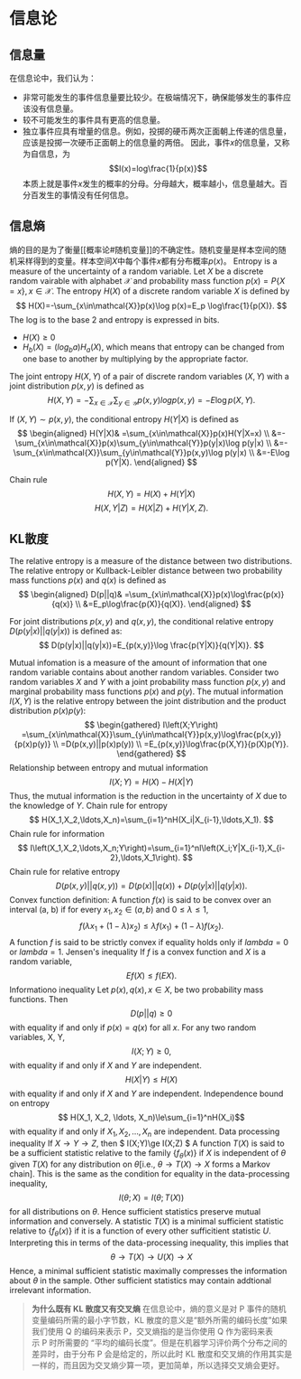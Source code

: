 # 信息论
## 信息量
在信息论中，我们认为：
- 非常可能发生的事件信息量要比较少。在极端情况下，确保能够发生的事件应该没有信息量。
- 较不可能发生的事件具有更高的信息量。
- 独立事件应具有增量的信息。例如，投掷的硬币两次正面朝上传递的信息量，应该是投掷一次硬币正面朝上的信息量的两倍。
因此，事件$x$的信息量，又称为自信息，为
$$I(x)=log\frac{1}{p(x)}$$
本质上就是事件$x$发生的概率的分母。分母越大，概率越小，信息量越大。百分百发生的事情没有任何信息。
## 信息熵
熵的目的是为了衡量[[概率论#随机变量]]的不确定性。随机变量是样本空间的随机采样得到的变量。样本空间$X$中每个事件$x$都有分布概率$p(x)$。
Entropy is a measure of the uncertainty of a random variable. Let $X$ be a discrete random vairable with alphabet $\mathcal{X}$ and probability mass function $p(x)=P\{X=x\}, x\in \mathcal{X}$. The entropy $H(X)$ of a discrete random variable $X$ is defined by
$$ H(X)=-\sum_{x\in\mathcal{X}}p(x)\log p(x)=E_p \log\frac{1}{p(X)}. $$
The log is to the base 2 and entropy is expressed in bits.

- $H(X)\geq 0$
- $H_b(X)=(log_ba)H_a(X)$, which means that entropy can be changed from one base to another by multiplying by the appropriate factor.

The joint entropy $H(X,Y)$ of a pair of discrete random variables $(X,Y)$ with a joint distribution $p(x,y)$ is defined as
$$ H(X,Y)=-\sum_{x\in\mathcal{X}}\sum_{y\in\mathcal{Y}}p(x,y)logp(x,y)=-E\log p(X,Y). $$

If $(X,Y)\sim p(x,y)$, the conditional entropy $H(Y|X)$ is defined as
$$ \begin{aligned}
H(Y|X)& =\sum_{x\in\mathcal{X}}p(x)H(Y|X=x) \\
&=-\sum_{x\in\mathcal{X}}p(x)\sum_{y\in\mathcal{Y}}p(y|x)\log p(y|x) \\
&=-\sum_{x\in\mathcal{X}}\sum_{y\in\mathcal{Y}}p(x,y)\log p(y|x) \\
&=-E\log p(Y|X).
\end{aligned} $$

Chain rule
$$ H(X,Y)=H(X)+H(Y|X) $$
$$ H(X,Y|Z)=H(X|Z)+H(Y|X,Z). $$
## KL散度
The relative entropy is a measure of the distance between two distributions.
The relative entropy or Kullback-Leibler distance between two probability mass functions $p(x)$ and $q(x)$ is defined as
$$ \begin{aligned}
D(p||q)& =\sum_{x\in\mathcal{X}}p(x)\log\frac{p(x)}{q(x)} \\
&=E_p\log\frac{p(X)}{q(X)}.
\end{aligned} $$

For joint distributions $p(x,y)$ and $q(x,y)$, the conditional relative entropy $D(p(y|x)||q(y|x))$ is defined as:
$$ D(p(y|x)||q(y|x))=E_{p(x,y)}\log \frac{p(Y|X)}{q(Y|X)}. $$

Mutual infomation is a measure of the amount of information that one random variable contains about another random variables.
Consider two random variables $X$ and $Y$ with a joint probability mass function $p(x,y)$ and marginal probability mass functions $p(x)$ and $p(y)$. The mutual information $I(X,Y)$ is the relative entropy between the joint distribution and the product distribution $p(x)p(y)$:
$$ \begin{gathered}
I\left(X;Y\right) =\sum_{x\in\mathcal{X}}\sum_{y\in\mathcal{Y}}p(x,y)\log\frac{p(x,y)}{p(x)p(y)} \\
=D(p(x,y)||p(x)p(y)) \\
=E_{p(x,y)}\log\frac{p(X,Y)}{p(X)p(Y)}. 
\end{gathered} $$
Relationship between entropy and mutual information
$$ I(X;Y)=H(X)-H(X|Y) $$
Thus, the mutual information is the reduction in the uncertainty of $X$ due to the knowledge of $Y$.
Chain rule for entropy
$$ H(X_1,X_2,\ldots,X_n)=\sum_{i=1}^nH(X_i|X_{i-1},\ldots,X_1). $$
Chain rule for information
$$ I\left(X_1,X_2,\ldots,X_n;Y\right)=\sum_{i=1}^nI\left(X_i;Y|X_{i-1},X_{i-2},\ldots,X_1\right). $$
Chain rule for relative entropy
$$ D(p(x,y)||q(x,y))=D(p(x)||q(x))+D(p(y|x)||q(y|x)). $$
Convex function definition:
A function $f(x)$ is said to be convex over an interval (a, b) if for every $x_1, x_2 \in (a, b)$ and $0\le \lambda \le 1$,  
$$ f(\lambda x_1+(1-\lambda)x_2)\leq\lambda f(x_1)+(1-\lambda)f(x_2). $$
A function $f$ is said to be strictly convex if equality holds only if $lambda = 0$ or $lambda = 1$.
Jensen's inequality
If $f$ is a convex function and $X$ is a random variable, 
$$ Ef(X)\leq f(EX). $$
Informationo inequality
Let $p(x), q(x), x\in X$, be two probability mass functions. Then
$$ D(p||q)\ge 0 $$
with equality if and only if $p(x)=q(x)$ for all $x$.
For any two random variables, X, Y,
$$ I(X;Y)\ge 0, $$
with equality if and only if $X$ and $Y$ are independent.
$$ H(X|Y)\le H(X) $$
with equality if and only if $X$ and $Y$ are independent.
Independence bound on entropy
$$ H(X_1, X_2, \ldots, X_n)\le\sum_{i=1}^nH(X_i)$$
with equality if and only if $X_1, X_2, \ldots, X_n$ are independent.
Data processing inequality
If $X\rightarrow Y\rightarrow Z$, then $ I(X;Y)\ge I(X;Z) $
A function $T(X)$ is said to be a sufficient statistic relative to the family $\{f_\theta(x)\}$ if $X$ is independent of $\theta$ given $T(X)$ for any distribution on $\theta$[i.e., $\theta\to T(X)\to X$ forms a Markov chain].
This is the same as the condition for equality in the data-processing
inequality,
$$I\left(\theta;X\right)=I\left(\theta;T\left(X\right)\right)$$
for all distributions on $\theta.$ Hence sufficient statistics preserve mutual information and conversely.
A statistic $T(X)$ is a minimal sufficient statistic relative to $\{f_{\theta}(x)\}$ if it is a function of every other sufficitient statistic $U$. Interpreting this in terms of the data-processing inequality, this implies that  
$$ \theta \to T(X) \to U(X) \to X $$
Hence, a minimal sufficient statistic maximally compresses the information about $\theta$ in the sample. Other sufficient statistics may contain addtional irrelevant information.

>**为什么既有 KL 散度又有交叉熵**
>在信息论中，熵的意义是对 P 事件的随机变量编码所需的最小字节数，KL 散度的意义是“额外所需的编码长度”如果我们使用 Q 的编码来表示 P，交叉熵指的是当你使用 Q 作为密码来表示 P 时所需要的 “平均的编码长度”。但是在机器学习评价两个分布之间的差异时，由于分布 P 会是给定的，所以此时 KL 散度和交叉熵的作用其实是一样的，而且因为交叉熵少算一项，更加简单，所以选择交叉熵会更好。